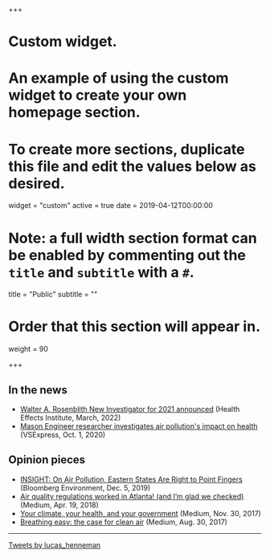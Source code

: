 +++
# Custom widget.
# An example of using the custom widget to create your own homepage section.
# To create more sections, duplicate this file and edit the values below as desired.
widget = "custom"
active = true
date = 2019-04-12T00:00:00

# Note: a full width section format can be enabled by commenting out the `title` and `subtitle` with a `#`.
title = "Public"
subtitle = ""

# Order that this section will appear in.
weight = 90

+++
## In the news
- [Walter A. Rosenblith New Investigator for 2021 announced](https://www.healtheffects.org/announcements/walter-rosenblith-new-investigator-2021-announced) (Health Effects Institute, March, 2022)
- [Mason Engineer researcher investigates air pollution's impact on health](https://volgenau.gmu.edu/news/588781) (VSExpress, Oct. 1, 2020)

## Opinion pieces

- [INSIGHT: On Air Pollution, Eastern States Are Right to Point Fingers](https://news.bloombergenvironment.com/environment-and-energy/insight-on-air-pollution-eastern-states-are-right-to-point-fingers) (Bloomberg Environment, Dec. 5, 2019)
- [Air quality regulations worked in Atlanta! (and I’m glad we checked)](https://medium.com/@lukehenneman/air-quality-regulations-worked-in-atlanta-but-im-glad-we-checked-5afa7ee73794) (Medium, Apr. 19, 2018)
- [Your climate, your health, and your government](https://medium.com/@lukehenneman/your-climate-your-health-and-your-government-a03b69c05352) (Medium, Nov. 30, 2017)
- [Breathing easy: the case for clean air](https://medium.com/@lukehenneman/breathing-easy-the-case-for-clean-air-d9f3dd6efe9b) (Medium, Aug. 30, 2017)

***

<a class="twitter-timeline" data-height="600" href="https://twitter.com/lucas_henneman?ref_src=twsrc%5Etfw">
  Tweets by lucas_henneman
  </a> <script async src="https://platform.twitter.com/widgets.js" charset="utf-8"></script>



